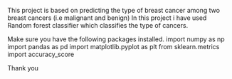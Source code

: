 This project is based on predicting the type of breast cancer among two breast cancers (i.e malignant and benign) 
In this project i have used Random forest classifier which classifies the type of cancers.

Make sure you have the following packages installed.
import numpy as np
import pandas as pd
import matplotlib.pyplot as plt
from sklearn.metrics import accuracy_score


Thank you

